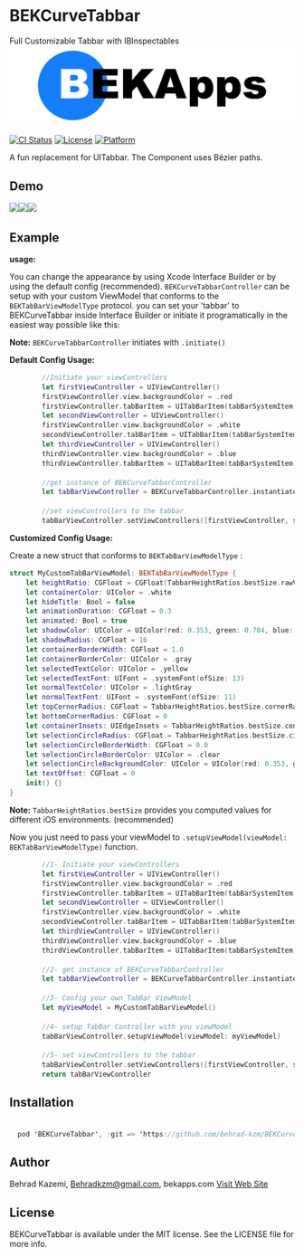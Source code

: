 
# BEKCurveTabbar
Full Customizable Tabbar with IBInspectables
<img src="https://github.com/behrad-kzm/BEKDesing/blob/master/Images/BEKHeader.png">

[![CI Status](http://img.shields.io/travis/popwarsweet/JellySlider.svg?style=flat)](https://travis-ci.org/popwarsweet/JellySlider)
[![License](https://img.shields.io/cocoapods/l/JellySlider.svg?style=flat)](http://cocoapods.org/pods/JellySlider)
[![Platform](https://img.shields.io/cocoapods/p/JellySlider.svg?style=flat)](http://cocoapods.org/pods/JellySlider)

A fun replacement for UITabbar. The Component uses Bézier paths.
## Demo
<img src="https://github.com/behrad-kzm/BEKCurveTabbar/blob/master/Preview.png" height="600"><img src="https://github.com/behrad-kzm/BEKCurveTabbar/blob/master/Preview2.png" height="600"><img src="https://github.com/behrad-kzm/BEKCurveTabbar/blob/master/Preview3.gif" height="600">

## Example

__usage:__

You can change the appearance by using Xcode Interface Builder or by using the default config (recommended).
```BEKCurveTabbarController``` can be setup with your custom ViewModel that conforms to the ```BEKTabBarViewModelType``` protocol.
you can set your 'tabbar' to BEKCurveTabbar inside Interface Builder or initiate it programatically in the easiest way possible like this:

__Note:__ ```BEKCurveTabbarController``` initiates with ```.initiate()```


__Default Config Usage:__

```swift
        //Initiate your viewControllers
        let firstViewController = UIViewController()
        firstViewController.view.backgroundColor = .red
        firstViewController.tabBarItem = UITabBarItem(tabBarSystemItem: .search, tag: 0)
        let secondViewController = UIViewController()
        firstViewController.view.backgroundColor = .white
        secondViewController.tabBarItem = UITabBarItem(tabBarSystemItem: .favorites, tag: 1)
        let thirdViewController = UIViewController()
        thirdViewController.view.backgroundColor = .blue
        thirdViewController.tabBarItem = UITabBarItem(tabBarSystemItem: .more, tag: 2)
        
        //get instance of BEKCurveTabbarController
        let tabBarViewController = BEKCurveTabbarController.instantiate()
        
        //set viewControllers to the tabbar
        tabBarViewController.setViewControllers([firstViewController, secondViewController, thirdViewController], animated: true)

```



__Customized Config Usage:__

Create a new struct that conforms to ```BEKTabBarViewModelType``` :

```swift
struct MyCustomTabBarViewModel: BEKTabBarViewModelType {
    let heightRatio: CGFloat = CGFloat(TabbarHeightRatios.bestSize.rawValue)
    let containerColor: UIColor = .white
    let hideTitle: Bool = false
    let animationDuration: CGFloat = 0.3
    let animated: Bool = true
    let shadowColor: UIColor = UIColor(red: 0.353, green: 0.784, blue: 1, alpha: 1.0)
    let shadowRadius: CGFloat = 16
    let containerBorderWidth: CGFloat = 1.0
    let containerBorderColor: UIColor = .gray
    let selectedTextColor: UIColor = .yellow
    let selectedTextFont: UIFont = .systemFont(ofSize: 13)
    let normalTextColor: UIColor = .lightGray
    let normalTextFont: UIFont = .systemFont(ofSize: 11)
    let topCornerRadius: CGFloat = TabbarHeightRatios.bestSize.cornerRadius()
    let bottomCornerRadius: CGFloat = 0
    let containerInsets: UIEdgeInsets = TabbarHeightRatios.bestSize.containerInsets()
    let selectionCircleRadius: CGFloat = TabbarHeightRatios.bestSize.circleRadius()
    let selectionCircleBorderWidth: CGFloat = 0.0
    let selectionCircleBorderColor: UIColor = .clear
    let selectionCircleBackgroundColor: UIColor = UIColor(red: 0.353, green: 0.784, blue: 1, alpha: 1.0)
    let textOffset: CGFloat = 0
    init() {}
}

```

__Note:__ ```TabbarHeightRatios.bestSize``` provides you computed values for different iOS environments. (recommended)

Now you just need to pass your viewModel to ```.setupViewModel(viewModel: BEKTabBarViewModelType)``` function.

```swift
        //1- Initiate your viewControllers
        let firstViewController = UIViewController()
        firstViewController.view.backgroundColor = .red
        firstViewController.tabBarItem = UITabBarItem(tabBarSystemItem: .search, tag: 0)
        let secondViewController = UIViewController()
        firstViewController.view.backgroundColor = .white
        secondViewController.tabBarItem = UITabBarItem(tabBarSystemItem: .favorites, tag: 1)
        let thirdViewController = UIViewController()
        thirdViewController.view.backgroundColor = .blue
        thirdViewController.tabBarItem = UITabBarItem(tabBarSystemItem: .more, tag: 2)
        
        //2- get instance of BEKCurveTabbarController
        let tabBarViewController = BEKCurveTabbarController.instantiate()
        
        //3- Config your own TabBar ViewModel
        let myViewModel = MyCustomTabBarViewModel()
        
        //4- setup TabBar Controller with you viewModel
        tabBarViewController.setupViewModel(viewModel: myViewModel)
        
        //5- set viewControllers to the tabbar
        tabBarViewController.setViewControllers([firstViewController, secondViewController, thirdViewController], animated: true)
        return tabBarViewController
```
## Installation
```swift

  pod 'BEKCurveTabbar', :git => 'https://github.com/behrad-kzm/BEKCurveTabbar.git'

```


## Author
Behrad Kazemi, Behradkzm@gmail.com, bekapps.com
<a href="https://bekapps.com"> Visit Web Site </a>
## License

BEKCurveTabbar is available under the MIT license. See the LICENSE file for more info.
